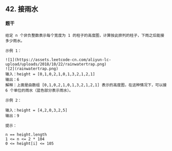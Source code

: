 
## 42. 接雨水

#### 题干

```text
给定 n 个非负整数表示每个宽度为 1 的柱子的高度图，计算按此排列的柱子，下雨之后能接多少雨水。

```

`示例 1：`

```text
![1](https://assets.leetcode-cn.com/aliyun-lc-upload/uploads/2018/10/22/rainwatertrap.png)
![2](rainwatertrap.png)
输入：height = [0,1,0,2,1,0,1,3,2,1,2,1]
输出：6
解释：上面是由数组 [0,1,0,2,1,0,1,3,2,1,2,1] 表示的高度图，在这种情况下，可以接 6 个单位的雨水（蓝色部分表示雨水）。 

```

`示例 2：`

```text
输入：height = [4,2,0,3,2,5]
输出：9
```

`提示：`

```text
n == height.length
1 <= n <= 2 * 104
0 <= height[i] <= 105
```

